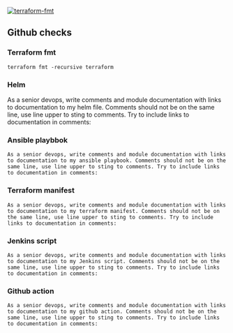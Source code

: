 [![terraform-fmt](https://github.com/ikscream/ikscream.github.io/actions/workflows/terraform-fmt.yaml/badge.svg)](https://github.com/ikscream/ikscream.github.io/actions/workflows/terraform-fmt.yaml)

## Github checks 

### Terraform fmt

```
terraform fmt -recursive terraform
```

### Helm 

As a senior devops, write comments and module documentation with links to documentation to my helm file. Comments should not be on the same line, use line upper to sting to comments. Try to include links to documentation in comments:

### Ansible playbbok

```
As a senior devops, write comments and module documentation with links to documentation to my ansible playbook. Comments should not be on the same line, use line upper to sting to comments. Try to include links to documentation in comments:
```

### Terraform manifest
```
As a senior devops, write comments and module documentation with links to documentation to my terraform manifest. Comments should not be on the same line, use line upper to sting to comments. Try to include links to documentation in comments:
```

### Jenkins script 

```
As a senior devops, write comments and module documentation with links to documentation to my Jenkins script. Comments should not be on the same line, use line upper to sting to comments. Try to include links to documentation in comments:
```

### Github action
```
As a senior devops, write comments and module documentation with links to documentation to my github action. Comments should not be on the same line, use line upper to sting to comments. Try to include links to documentation in comments:
```
